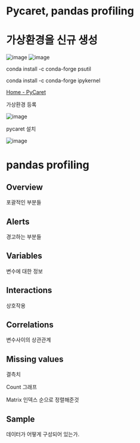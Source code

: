# Pycaret, pandas profiling



# 가상환경을 신규 생성

![image](https://user-images.githubusercontent.com/58652391/188793061-09abe06e-b80b-4dc6-86d7-1d6b9bcdfb07.png)
![image](https://user-images.githubusercontent.com/58652391/188793127-ee3dd927-0510-483a-8201-d846da26af32.png)

conda install -c conda-forge psutil

conda install -c conda-forge ipykernel



[Home - PyCaret](https://pycaret.org/)

가상환경 등록

![image](https://user-images.githubusercontent.com/58652391/188793514-e7f54b20-fc50-482e-9ee0-f06601f844ca.png)

pycaret 설치

![image](https://user-images.githubusercontent.com/58652391/188793915-d4eea1cf-e654-412d-a82d-ab29f3d472cf.png)



# pandas profiling

## Overview

포괄적인 부분들

## Alerts 

경고하는 부분들

## Variables

변수에 대한 정보

## Interactions

상호작용

## Correlations

변수사이의 상관관계

## Missing values

결측치

Count 그래프

Matrix 인덱스 순으로 정렬해준것 

## Sample

데이터가 어떻게 구성되어 있는가.